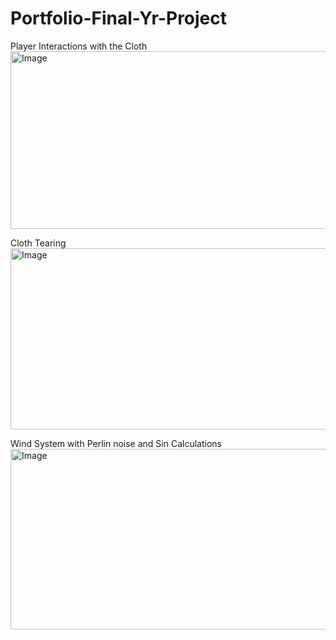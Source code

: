 # Portfolio-Final-Yr-Project


Player Interactions with the Cloth
<img width="604" height="284" alt="Image" src="https://github.com/user-attachments/assets/400eb150-7028-4b58-8ad3-f018395ebd2d" />


Cloth Tearing
<img width="604" height="290" alt="Image" src="https://github.com/user-attachments/assets/47175e82-1b79-4771-9006-3d323b7f4537" />


Wind System with Perlin noise and Sin Calculations
<img width="603" height="289" alt="Image" src="https://github.com/user-attachments/assets/877463ab-9f05-40ad-a798-f2b5a8553726" />
